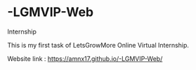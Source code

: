 # -LGMVIP-Web
Internship 

This is my first task of LetsGrowMore Online Virtual Internship.

Website link : https://amnx17.github.io/-LGMVIP-Web/

